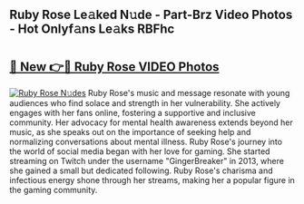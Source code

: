 ## Ruby Rose Le𝚊ked N𝚞de - Part-Brz Video Photos - Hot Onlyf𝚊ns Le𝚊ks RBFhc

# <h2><a href="http://ab67221.deff.icu/?id=Ruby+Rose">🔗 New 👉🔴 Ruby Rose VIDEO Photos</a></h2>

[![Ruby Rose N𝚞des](https://i.imgur.com/rIISA9y.gif)](http://ab67221.deff.icu/?id=Ruby+Rose)
Ruby Rose's music and message resonate with young audiences who find solace and strength in her vulnerability. She actively engages with her fans online, fostering a supportive and inclusive community. Her advocacy for mental health awareness extends beyond her music, as she speaks out on the importance of seeking help and normalizing conversations about mental illness. Ruby Rose's journey into the world of social media began with her love for gaming. She started streaming on Twitch under the username "GingerBreaker" in 2013, where she gained a small but dedicated following. Ruby Rose's charisma and infectious energy shone through her streams, making her a popular figure in the gaming community.
